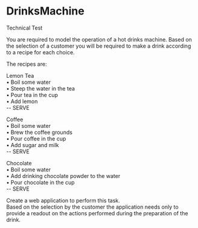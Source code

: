 # DrinksMachine

Technical Test

You are required to model the operation of a hot drinks machine.  Based on the selection of a customer you will be required to make a drink according to a recipe for each choice.  
  
The recipes are:  
  
Lemon Tea  
•	Boil some water  
•	Steep the water in the tea  
•	Pour tea in the cup  
•	Add lemon  
--  SERVE  
  
Coffee  
•	Boil some water  
•	Brew the coffee grounds  
•	Pour coffee in the cup  
•	Add sugar and milk  
--  SERVE  
  
Chocolate  
•	Boil some water  
•	Add drinking chocolate powder to the water  
•	Pour chocolate in the cup  
--	SERVE  
  
Create a web application to perform this task.  
Based on the selection by the customer the application needs only to provide a readout on the actions performed during the preparation of the drink.